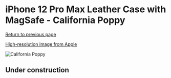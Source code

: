 # iPhone 12 Pro Max Leather Case with MagSafe - California Poppy

[Return to previous page](/iphone_12)

[High-resolution image from Apple](https://store.storeimages.cdn-apple.com/8756/as-images.apple.com/is/MHKH3?wid=4500&hei=4500&fmt=png)

<div style="width: 512px"><img src="/almost_uncompressed/MHKH3.webp" alt="California Poppy"></div>

## Under construction
